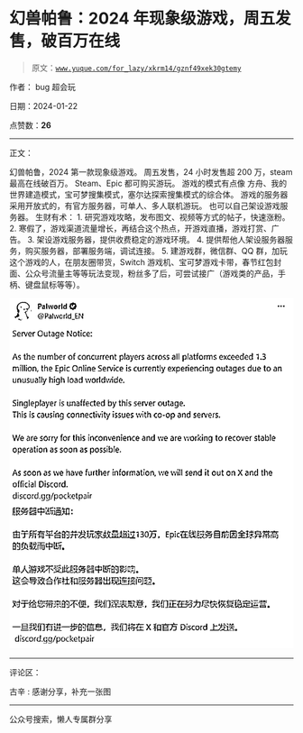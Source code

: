 # 幻兽帕鲁：2024 年现象级游戏，周五发售，破百万在线

> 原文：[`www.yuque.com/for_lazy/xkrm14/gznf49xek30gtemy`](https://www.yuque.com/for_lazy/xkrm14/gznf49xek30gtemy)

作者： bug 超会玩

日期：2024-01-22

点赞数：**26**

* * *

正文：

幻兽帕鲁，2024 第一款现象级游戏。 周五发售，24 小时发售超 200 万，steam 最高在线破百万。 Steam、Epic 都可购买游玩。
游戏的模式有点像 方舟、我的世界建造模式，宝可梦搜集模式，塞尔达探索搜集模式的综合体。 游戏的服务器采用开放式的，有官方服务器，可单人、多人联机游玩。
也可以自己架设游戏服务器。 生财有术： 1\. 研究游戏攻略，发布图文、视频等方式的帖子，快速涨粉。 2.
寒假了，游戏渠道流量增长，再结合这个热点，开游戏直播，游戏打赏、广告。 3\. 架设游戏服务器，提供收费稳定的游戏环境。 4.
提供帮他人架设服务器服务，购买服务器，部署服务端，调试连接。 5\. 建游戏群，微信群、QQ 群，加玩这个游戏的人，在朋友圈带货，Switch
游戏机、宝可梦游戏卡带，春节红包封面、公众号流量主等等玩法变现，粉丝多了后，可尝试接广（游戏类的产品，手柄、键盘鼠标等等）。

![](img/22b214bdb29057549874e4e9a8bb545f.png)

* * *

评论区：

古辛 : 感谢分享，补充一张图

* * *

公众号搜索，懒人专属群分享